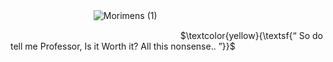    
    
ㅤ![Morimens (1)](https://github.com/user-attachments/assets/f8be5e87-b94a-4edf-9404-9449388ccb1c)



   
    
   
    
    
$\textcolor{yellow}{\textsf{“ So do tell me Professor, Is it Worth it? All this nonsense.. ”}}$
